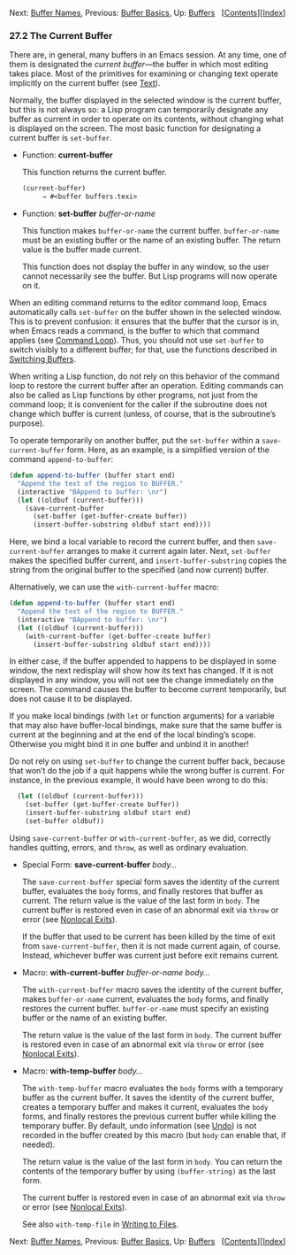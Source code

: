 

Next: [Buffer Names](Buffer-Names.html), Previous: [Buffer Basics](Buffer-Basics.html), Up: [Buffers](Buffers.html)   \[[Contents](index.html#SEC_Contents "Table of contents")]\[[Index](Index.html "Index")]

### 27.2 The Current Buffer

There are, in general, many buffers in an Emacs session. At any time, one of them is designated the *current buffer*—the buffer in which most editing takes place. Most of the primitives for examining or changing text operate implicitly on the current buffer (see [Text](Text.html)).

Normally, the buffer displayed in the selected window is the current buffer, but this is not always so: a Lisp program can temporarily designate any buffer as current in order to operate on its contents, without changing what is displayed on the screen. The most basic function for designating a current buffer is `set-buffer`.

*   Function: **current-buffer**

    This function returns the current buffer.

    ```lisp
    (current-buffer)
         ⇒ #<buffer buffers.texi>
    ```

<!---->

*   Function: **set-buffer** *buffer-or-name*

    This function makes `buffer-or-name` the current buffer. `buffer-or-name` must be an existing buffer or the name of an existing buffer. The return value is the buffer made current.

    This function does not display the buffer in any window, so the user cannot necessarily see the buffer. But Lisp programs will now operate on it.

When an editing command returns to the editor command loop, Emacs automatically calls `set-buffer` on the buffer shown in the selected window. This is to prevent confusion: it ensures that the buffer that the cursor is in, when Emacs reads a command, is the buffer to which that command applies (see [Command Loop](Command-Loop.html)). Thus, you should not use `set-buffer` to switch visibly to a different buffer; for that, use the functions described in [Switching Buffers](Switching-Buffers.html).

When writing a Lisp function, do *not* rely on this behavior of the command loop to restore the current buffer after an operation. Editing commands can also be called as Lisp functions by other programs, not just from the command loop; it is convenient for the caller if the subroutine does not change which buffer is current (unless, of course, that is the subroutine’s purpose).

To operate temporarily on another buffer, put the `set-buffer` within a `save-current-buffer` form. Here, as an example, is a simplified version of the command `append-to-buffer`:

```lisp
(defun append-to-buffer (buffer start end)
  "Append the text of the region to BUFFER."
  (interactive "BAppend to buffer: \nr")
  (let ((oldbuf (current-buffer)))
    (save-current-buffer
      (set-buffer (get-buffer-create buffer))
      (insert-buffer-substring oldbuf start end))))
```

Here, we bind a local variable to record the current buffer, and then `save-current-buffer` arranges to make it current again later. Next, `set-buffer` makes the specified buffer current, and `insert-buffer-substring` copies the string from the original buffer to the specified (and now current) buffer.

Alternatively, we can use the `with-current-buffer` macro:

```lisp
(defun append-to-buffer (buffer start end)
  "Append the text of the region to BUFFER."
  (interactive "BAppend to buffer: \nr")
  (let ((oldbuf (current-buffer)))
    (with-current-buffer (get-buffer-create buffer)
      (insert-buffer-substring oldbuf start end))))
```

In either case, if the buffer appended to happens to be displayed in some window, the next redisplay will show how its text has changed. If it is not displayed in any window, you will not see the change immediately on the screen. The command causes the buffer to become current temporarily, but does not cause it to be displayed.

If you make local bindings (with `let` or function arguments) for a variable that may also have buffer-local bindings, make sure that the same buffer is current at the beginning and at the end of the local binding’s scope. Otherwise you might bind it in one buffer and unbind it in another!

Do not rely on using `set-buffer` to change the current buffer back, because that won’t do the job if a quit happens while the wrong buffer is current. For instance, in the previous example, it would have been wrong to do this:

```lisp
  (let ((oldbuf (current-buffer)))
    (set-buffer (get-buffer-create buffer))
    (insert-buffer-substring oldbuf start end)
    (set-buffer oldbuf))
```

Using `save-current-buffer` or `with-current-buffer`, as we did, correctly handles quitting, errors, and `throw`, as well as ordinary evaluation.

*   Special Form: **save-current-buffer** *body…*

    The `save-current-buffer` special form saves the identity of the current buffer, evaluates the `body` forms, and finally restores that buffer as current. The return value is the value of the last form in `body`. The current buffer is restored even in case of an abnormal exit via `throw` or error (see [Nonlocal Exits](Nonlocal-Exits.html)).

    If the buffer that used to be current has been killed by the time of exit from `save-current-buffer`, then it is not made current again, of course. Instead, whichever buffer was current just before exit remains current.

<!---->

*   Macro: **with-current-buffer** *buffer-or-name body…*

    The `with-current-buffer` macro saves the identity of the current buffer, makes `buffer-or-name` current, evaluates the `body` forms, and finally restores the current buffer. `buffer-or-name` must specify an existing buffer or the name of an existing buffer.

    The return value is the value of the last form in `body`. The current buffer is restored even in case of an abnormal exit via `throw` or error (see [Nonlocal Exits](Nonlocal-Exits.html)).

<!---->

*   Macro: **with-temp-buffer** *body…*

    The `with-temp-buffer` macro evaluates the `body` forms with a temporary buffer as the current buffer. It saves the identity of the current buffer, creates a temporary buffer and makes it current, evaluates the `body` forms, and finally restores the previous current buffer while killing the temporary buffer. By default, undo information (see [Undo](Undo.html)) is not recorded in the buffer created by this macro (but `body` can enable that, if needed).

    The return value is the value of the last form in `body`. You can return the contents of the temporary buffer by using `(buffer-string)` as the last form.

    The current buffer is restored even in case of an abnormal exit via `throw` or error (see [Nonlocal Exits](Nonlocal-Exits.html)).

    See also `with-temp-file` in [Writing to Files](Writing-to-Files.html#Definition-of-with_002dtemp_002dfile).

Next: [Buffer Names](Buffer-Names.html), Previous: [Buffer Basics](Buffer-Basics.html), Up: [Buffers](Buffers.html)   \[[Contents](index.html#SEC_Contents "Table of contents")]\[[Index](Index.html "Index")]
